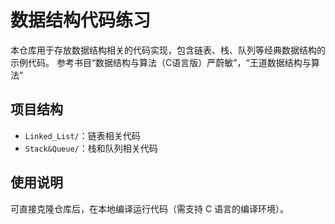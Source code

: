 # 数据结构代码练习
本仓库用于存放数据结构相关的代码实现，包含链表、栈、队列等经典数据结构的示例代码。
参考书目“数据结构与算法（C语言版）严蔚敏”，“王道数据结构与算法”

## 项目结构
- `Linked_List/`：链表相关代码
- `Stack&Queue/`：栈和队列相关代码

## 使用说明
可直接克隆仓库后，在本地编译运行代码（需支持 C 语言的编译环境）。
